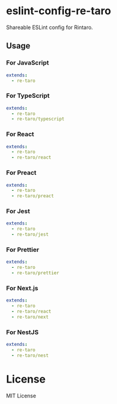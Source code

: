 # eslint-config-re-taro
Shareable ESLint config for Rintaro.

## Usage

### For JavaScript
```yaml
extends:
  - re-taro
```

### For TypeScript
```yaml
extends:
  - re-taro
  - re-taro/typescript
```

### For React
```yaml
extends:
  - re-taro
  - re-taro/react
```

### For Preact
```yaml
extends:
  - re-taro
  - re-taro/preact
```

### For Jest
```yaml
extends:
  - re-taro
  - re-taro/jest
```

### For Prettier
```yaml
extends:
  - re-taro
  - re-taro/prettier
```

### For Next.js
```yaml
extends:
  - re-taro
  - re-taro/react
  - re-taro/next
```

### For NestJS
```yaml
extends:
  - re-taro
  - re-taro/nest
```

# License
MIT License
